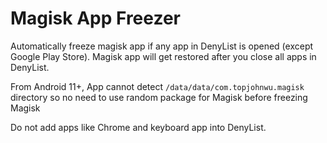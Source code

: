 # Magisk App Freezer

Automatically freeze magisk app if any app in DenyList is opened (except Google Play Store). Magisk app will get restored after you close all apps in DenyList.

From Android 11+, App cannot detect `/data/data/com.topjohnwu.magisk` directory so no need to use random package for Magisk before freezing Magisk

Do not add apps like Chrome and keyboard app into DenyList.
